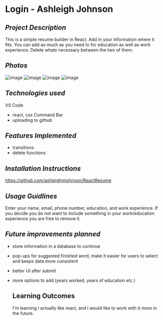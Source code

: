 # Login - Ashleigh Johnson
## *Project Description*
This is a simple resume builder in React. Add in your information where it fits. You can add as much as you need to for education as well as work experience. Delete whats necessary between the two of them. 

## *Photos*
![image](https://github.com/user-attachments/assets/b13542f9-4a73-4c81-a5c6-c316d5638f6d)
![image](https://github.com/user-attachments/assets/fe53f36d-eef4-4b9f-b211-cc945f2c80ec)
![image](https://github.com/user-attachments/assets/8aa785a3-87d0-4f2e-83ad-d4638e51f38f)
![image](https://github.com/user-attachments/assets/caa6cc3e-f0b4-4848-bcaf-b7c147e7bd12)

## *Technologies used*
VS Code
- react, css
Command Bar
- uploading to github

## *Features Implemented*
- transitions
- delete functions

## *Installation Instructions*
https://github.com/ashleighmjohnson/ReactResume 

## *Usage Guidlines*
Enter your name, email, phone number, education, and work experience. If you decide you do not want to include something in your work/education experience you are free to remove it. 

## *Future improvements planned*
- store information in a database to continue
- pop-ups for suggested finished word, make it easier for users to select and keeps data more consistent
- better UI after submit
- more options to add (years worked, years of education etc.)

  ## Learning Outcomes
  I'm learning I actually like react, and I would like to work with it more in the future. 
